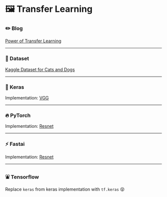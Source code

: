 # :framed_picture: Transfer Learning

### :pencil2: Blog 

[Power of Transfer Learning](https://dudeperf3ct.github.io/transfer/learning/catsvsdogs/2018/11/20/Power-of-Transfer-Learning/)

---

### :cookie: Dataset 

[Kaggle Dataset for Cats and Dogs](https://www.kaggle.com/c/dogs-vs-cats-redux-kernels-edition/data)

---

### :postal_horn: Keras

Implementation: [VGG](https://arxiv.org/pdf/1409.1556.pdf)

---

### :fire: PyTorch

Implementation: [Resnet](https://arxiv.org/pdf/1512.03385.pdf)

---

### :zap: Fastai

Implementation: [Resnet](https://arxiv.org/pdf/1512.03385.pdf)

---

### :fountain: Tensorflow

Replace `keras` from keras implementation with `tf.keras` :stuck_out_tongue_closed_eyes:
